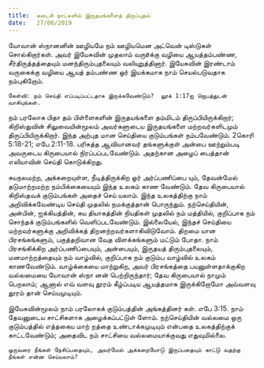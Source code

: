 ```yaml
---
title:  கடைசி நாட்களில் இருதயங்களைத் திருப்புதல்
date:   27/06/2019
---
```


யோவான் ஸ்நானனின் ஊழியமே நம் ஊழியமென அட்வென் டிஸ்டுகள் சொல்கிறார்கள்.  அவர் இயேசுவின் முதலாம் வருøக்கு வழியை ஆயத்தம்பண்ண, சீர்திருத்தத்தையும் மனந்திரும்புதலையும் வலியுறுத்தினார்.  இயேசுவின் இரண்டாம் வருகைக்கு வழியை ஆயத் தம்பண்ண ஓர் இயக்கமாக நாம் செயல்படுவதாக நம்புகிறோம்.

`கேள்வி: நம் செய்தி எப்படிப்பட்டதாக இருக்கவேண்டும்?  லூக் 1:17ஐ ஜெபத்துடன் வாசியுங்கள்.`

நம் பரலோக பிதா தம் பிள்ளைகளின் இருதயங்களை தம்மிடம் திருப்பியிருக்கிறார்; கிறிஸ்துவின் சிலுவையின்மூலம் அவர்களுடைய இருதயங்களை மற்றவர்களிடமும் திருப்பியிருக்கிறார்.  இந்த அற்புத மான செய்தியை குடும்பங்கள் நம்பவேண்டும். 2கொரி 5:18-21; எபே 2:11-18.  பரிசுத்த ஆவியானவர் தங்களுக்குள் அன்பை ஊற்றும்படி அவருடைய கிருபையால் நிரப்பப்படவேண்டும்.  அதற்கான அழைப் பைத்தான் எலியாவின் செய்தி கொடுக்கிறது.

சுயநலமற்ற, அக்கறையுள்ள, நீடித்திருக்கிற ஓர் அர்ப்பணிப்பை யும், தேவன்மேல் தடுமாற்றமற்ற நம்பிக்கையையும் இந்த உலகம் காண வேண்டும்.  தேவ கிருபையால் கிறிஸ்தவக் குடும்பங்கள் அதைச் செய் யலாம்.  இந்த உலகத்திற்கு நாம் அறிவிக்கவேண்டிய செய்தி முதலில் நமக்குத்தான் பொருந்தும்.  நற்செய்தியின், அன்பின், ஐக்கியத்தின், சுய  தியாகத்தின் நியதிகள் முதலில் நம் மத்தியில், குறிப்பாக நம் சொந்தக் குடும்பங்களில் வெளிப்படவேண்டும்.  இல்லையேல், இந்தச் செய்தியை மற்றவர்களுக்கு அறிவிக்கத் திறனற்றவர்களாகிவிடுவோம்.  திறமை யான பிரசங்கங்களும், பகுத்தறிவான வேத விளக்கங்களும் மட்டும் போதா.  நாம் பிரசங்கிக்கிற அர்ப்பணிப்பையும், அன்பையும், இருதயத் திரும்புதலையும், மனமாற்றத்தையும் நம் வாழ்வில், குறிப்பாக நம் குடும்ப வாழ்வில் உலகம் காணவேண்டும்.  வாழ்க்கையை மாற்றுகிற, அவர் பிரசங்கத்தை பயனுள்ளதாக்குகிற வல்லமையை யோவான் ஸ்நா னன் பெற்றிருந்தார்; தேவ கிருபையால் நாமும் பெறலாம்; ஆனால் எவ் வளவு தூரம் கீழ்ப்படிய ஆயத்தமாக இருக்கிறோமோ அவ்வளவு தூரம் தான் செய்யமுடியும்.

இயேசுவின்மூலம் நாம் பரலோகக் குடும்பத்தின் அங்கத்தினர் கள். எபே 3:15.  நாம் தேவனுடைய சாட்சிகளாக அழைக்கப்பட்டுள் ளோம்.  நற்செய்தியின் வல்லமை ஒரு குடும்பத்தில் எத்தகைய மாற் றத்தை உண்டாக்கமுடியும் என்பதை உலகத்திற்குக் காட்டவேண்டும்; அதைவிட நம் சாட்சியை வல்லமையாக்குவது எதுவுமில்லை.

`ஒருவரை நீங்கள் நேசிப்பதையும், அவர்மேல் அக்கறையோடு இருப்பதையும் காட்டு வதற்கு நீங்கள் என்ன செய்யலாம்?`